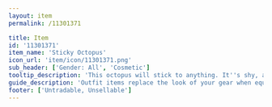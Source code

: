 ```yaml
---
layout: item
permalink: /11301371

title: Item
id: '11301371'
item_name: 'Sticky Octopus'
icon_url: 'item/icon/11301371.png'
sub_header: ['Gender: All', 'Cosmetic']
tooltip_description: 'This octopus will stick to anything. It''s shy, and yet it isn''t afraid of people.'
guide_description: 'Outfit items replace the look of your gear when equipped.'
footer: ['Untradable, Unsellable']
---
```


